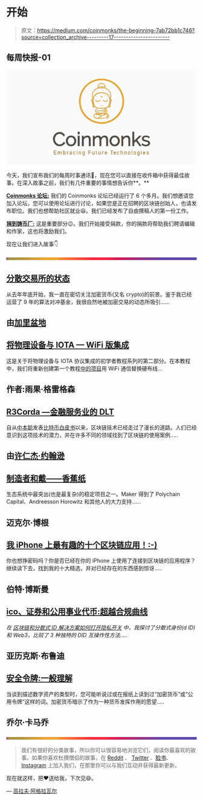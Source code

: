 # 开始

> 原文：<https://medium.com/coinmonks/the-beginning-7ab72bb1c746?source=collection_archive---------17----------------------->

## **每周快报-01**

![](img/ba48716de31ce594d55d3d1f4d384c95.png)

今天，我们宣布我们的每周时事通讯👏，现在您可以直接在收件箱中获得最佳故事。在深入故事之前，我们有几件重要的事情想告诉你**。**

[**Coinmonks 论坛:**](http://coinmonks.com) 我们的 Coinmonks 论坛已经运行了 6 个多月。我们想邀请您加入论坛，您可以使用论坛进行讨论，如果您是正在招聘的区块链创始人，也请发布职位。我们也想帮助社区就业😃。我们已经发布了自由撰稿人的第一份工作。

[**捐到铸币厂:**](/coinmonks/monks-need-your-help-7440418d67ec) 这是重要部分😉。我们开始接受捐款，你的捐款将帮助我们聘请编辑和作家，这也将激励我们。

现在让我们进入故事👇

![](img/bbd4c520f7a63777145b65e0ebc51cba.png)

## [分散交易所的状态](/coinmonks/the-state-of-decentralized-exchanges-235064446ab0)

从去年年底开始，我一直在密切关注加密货币(又名 crypto)的前景。鉴于我已经运营了 9 年的算法对冲基金，我很自然地被加密交易的动态所吸引…...

## 由[加里盆地](https://medium.com/u/504a98ab98c2?source=post_page-----7ab72bb1c746--------------------------------)

## [将物理设备与 IOTA — WiFi 版集成](/coinmonks/integrating-physical-devices-with-iota-wifi-edition-9de749bc22f5)

这是关于将物理设备与 IOTA 协议集成的初学者教程系列的第二部分。在本教程中，我们将重新创建第一个教程[中的项目](/@hugogregersen/integrating-physical-devices-with-iota-83f4e00cc5bb)用 WiFi 通信替换硬布线…

## 作者:雨果·格雷格森

## [R3Corda —金融服务业的 DLT](/coinmonks/r3corda-dlt-for-the-financial-services-industry-94a6ac66158a)

自从[中本聪](https://en.wikipedia.org/wiki/Satoshi_Nakamoto)发表[比特币白皮书](https://bitcoin.org/bitcoin.pdf)以来，区块链技术已经走过了漫长的道路。人们已经意识到这项技术的潜力，并在许多不同的领域找到了区块链的使用案例…..

## 由[许仁杰·约翰逊](https://medium.com/u/e9c0d06d9d9e?source=post_page-----7ab72bb1c746--------------------------------)

## [制造者和戴——香蕉纸](/coinmonks/maker-and-dai-the-banana-paper-6c68eb59fc62)

生态系统中最突出(也是最复杂)的稳定项目之一。Maker 得到了 Polychain Capital、Andreesson Horowitz 和其他人的大力支持…...

## 迈克尔·博根

## [我 iPhone 上最有趣的十个区块链应用！:-)](/coinmonks/the-ten-most-interesting-blockchain-apps-on-my-iphone-eeccc4f11a5e)

你也想挣密码吗？你是否已经在你的 iPhone 上使用了连接到区块链的应用程序？继续读下去，找到我的十大精选，并对已经存在的东西感到惊讶…..

## 伯特·博斯曼

## [ico、证券和公用事业代币:超越合规曲线](/coinmonks/how-icos-securities-and-utility-tokens-could-work-together-ab5fefafe35f)

*在* [*区块链和分散式 ID 解决方案如何打开隐私开关*](https://www.linkedin.com/pulse/how-blockchains-decentralized-id-solutions-flip-switch-alex-broudy/) *中，我探讨了分散式身份(d ID)和 Web3，比较了 3 种独特的 DID 互操作性方法…..*

## 亚历克斯·布鲁迪

## [安全令牌:一般理解](/coinmonks/security-tokens-a-general-understanding-880bf6cec152)

当谈到描述数字资产的类型时，您可能听说过或在报纸上读到过“加密货币”或“公用令牌”这样的词。加密货币暗示了作为一种货币发挥作用的愿望…..

## 乔尔·卡马乔

![](img/bbd4c520f7a63777145b65e0ebc51cba.png)

> 我们有很好的分类故事，所以你可以很容易地浏览它们，阅读你最喜欢的故事。如果你喜欢杜撰僧侣的故事，在 [Reddit](https://www.reddit.com/user/coinmonks) 、 [Twitter](https://twitter.com/coinmonks) 、[脸书](https://www.facebook.com/coinmonks/)、 [Instagram](https://www.instagram.com/coinmonks) 上加入我们，在那里你可以与我们互动并获得最新更新。

现在就这样，把❤️送给我，下次见😄。

— [高拉夫·阿格拉瓦尔](https://medium.com/u/87a61f1520ab?source=post_page-----7ab72bb1c746--------------------------------)